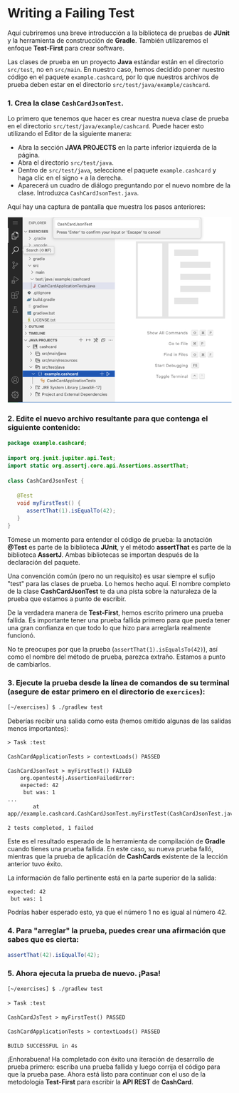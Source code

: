 # Writing a Failing Test
Aquí cubriremos una breve introducción a la biblioteca de pruebas de **JUnit** y la herramienta de construcción de **Gradle**. También utilizaremos el enfoque **Test-First** para crear software.

Las clases de prueba en un proyecto **Java** estándar están en el directorio `src/test`, no en `src/main`. En nuestro caso, hemos decidido poner nuestro código en el paquete `example.cashcard`, por lo que nuestros archivos de prueba deben estar en el directorio `src/test/java/example/cashcard`.

### 1. Crea la clase `CashCardJsonTest`.
Lo primero que tenemos que hacer es crear nuestra nueva clase de prueba en el directorio `src/test/java/example/cashcard`.
Puede hacer esto utilizando el Editor de la siguiente manera:
- Abra la sección **JAVA PROJECTS** en la parte inferior izquierda de la página.
- Abra el directorio `src/test/java`.
- Dentro de `src/test/java`, seleccione el paquete `example.cashcard` y haga clic en el signo `+` a la derecha.
- Aparecerá un cuadro de diálogo preguntando por el nuevo nombre de la clase. Introduzca `CashCardJsonTest.java`.

Aquí hay una captura de pantalla que muestra los pasos anteriores:

<img src="https://github.com/palmerovicdev/spring-certified-professional-course-es/blob/main/99-Assets/create-test-class-in-package.jpg.png">

### 2. Edite el nuevo archivo resultante para que contenga el siguiente contenido:
```java
package example.cashcard;

import org.junit.jupiter.api.Test;
import static org.assertj.core.api.Assertions.assertThat;

class CashCardJsonTest {

   @Test
   void myFirstTest() {
      assertThat(1).isEqualTo(42);
   }
}
```

Tómese un momento para entender el código de prueba: la anotación **@Test** es parte de la biblioteca **JUnit**, y el método **assertThat** es parte de la biblioteca **AssertJ**. Ambas bibliotecas se importan después de la declaración del paquete.

Una convención común (pero no un requisito) es usar siempre el sufijo "test" para las clases de prueba. Lo hemos hecho aquí. El nombre completo de la 
clase **CashCardJsonTest** te da una pista sobre la naturaleza de la prueba que estamos a punto de escribir.

De la verdadera manera de **Test-First**, hemos escrito primero una prueba fallida. Es importante tener una prueba fallida primero para que pueda 
tener una gran confianza en que todo lo que hizo para arreglarla realmente funcionó.

No te preocupes por que la prueba (`assertThat(1).isEqualsTo(42)`), así como el nombre del método de prueba, parezca extraño. Estamos a punto de 
cambiarlos.

### 3. Ejecute la prueba desde la línea de comandos de su terminal (asegure de estar primero en el directorio de `exercices`):
```bash
[~/exercises] $ ./gradlew test
```
Deberías recibir una salida como esta (hemos omitido algunas de las salidas menos importantes):
```shell
> Task :test

CashCardApplicationTests > contextLoads() PASSED

CashCardJsonTest > myFirstTest() FAILED
    org.opentest4j.AssertionFailedError:
    expected: 42
     but was: 1
...
        at app//example.cashcard.CashCardJsonTest.myFirstTest(CashCardJsonTest.java:11)

2 tests completed, 1 failed
```
Este es el resultado esperado de la herramienta de compilación de **Gradle** cuando tienes una prueba fallida. En este caso, su nueva prueba falló, mientras que la prueba de aplicación de **CashCards** existente de la lección anterior tuvo éxito.

La información de fallo pertinente está en la parte superior de la salida:
```shell
expected: 42
 but was: 1
```

Podrías haber esperado esto, ya que el número 1 no es igual al número 42.

### 4. Para "arreglar" la prueba, puedes crear una afirmación que sabes que es cierta:
```java
assertThat(42).isEqualTo(42);
```

### 5. Ahora ejecuta la prueba de nuevo. ¡Pasa!
```shell
[~/exercises] $ ./gradlew test

> Task :test

CashCardJsTest > myFirstTest() PASSED

CashCardApplicationTests > contextLoads() PASSED

BUILD SUCCESSFUL in 4s
```

¡Enhorabuena! Ha completado con éxito una iteración de desarrollo de prueba primero: escriba una prueba fallida y luego corrija el código para que la prueba pase. Ahora está listo para continuar con el uso de la metodología **Test-First** para escribir la **API REST** de **CashCard**.

